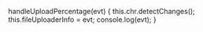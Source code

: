  handleUploadPercentage(evt) {
    this.chr.detectChanges();
    this.fileUploaderInfo = evt;
    console.log(evt);
  }